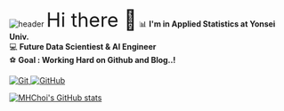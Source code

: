 ![header](https://capsule-render.vercel.app/api?type=transparent&color=auto&customColorList=0&height=300&section=header&text=Welcome!!!&desc=MHChoi's%20Github&descAlign=50&descAlignY=70&fontSize=100)
<span style="font-size:250%">Hi there 👋</span>
📊 **I'm in Applied Statistics at Yonsei Univ.**   
💻 **Future Data Scientiest & AI Engineer**   
⚽ **Goal : Working Hard on Github and Blog..!**   

<a href = "https://MyeongheonChoi.github.io"><img alt="Git" src ="https://img.shields.io/badge/GitBlog-181717.svg?&style=for-the-badge&logo=Git&logoColor=white"/>
<a href = "https://github.com/MyeongheonChoi"><img alt="GitHub" src ="https://img.shields.io/badge/GitHub-181717.svg?&style=for-the-badge&logo=GitHub&logoColor=white"/>

[![MHChoi's GitHub stats](https://github-readme-stats.vercel.app/api?username=MyeongheonChoi&show_icons=true&theme=highcontrast)](https://github.com/anuraghazra/github-readme-stats)

